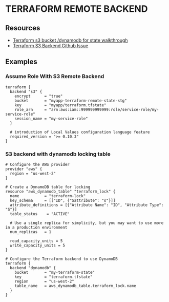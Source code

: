# TERRAFORM REMOTE BACKEND

## Resources
- [Terraform s3 bucket /dynamodb for state walkthrough](https://spacelift.io/blog/terraform-aws-s3-bucket)
- [Terraform S3 Backend Github Issue](https://github.com/hashicorp/terraform/issues/13690)

## Examples

### Assume Role With S3 Remote Backend


```hcl
terraform {
  backend "s3" {
    encrypt      = "true"
    bucket       = "myapp-terraform-remote-state-stg"
    key          = "myapp/terraform.tfstate"
    role_arn     = "arn:aws:iam::999999999999:role/service-role/my-service-role"
    session_name = "my-service-role"
  }

  # introduction of Local Values configuration language feature
  required_version = ">= 0.10.3"
}
```

### S3 backend with dynamodb locking table

```hcl
# Configure the AWS provider
provider "aws" {
  region = "us-west-2"
}

# Create a DynamoDB table for locking
resource "aws_dynamodb_table" "terraform_lock" {
  name           = "terraform-lock"
  key_schema     = [["ID", {"Sattribute": "s"}]]
  attribute_definitions = [{"Attribute Name": "ID", "Attribute Type": "S"}]
  table_status    = "ACTIVE"

  # Use a single replica for simplicity, but you may want to use more in a production environment
  num_replicas   = 1

  read_capacity_units = 5
  write_capacity_units = 5
}

# Configure the Terraform backend to use DynamoDB
terraform {
  backend "dynamodb" {
    bucket       = "my-terraform-state"
    key          = "terraform.tfstate"
    region       = "us-west-2"
    table_name   = aws_dynamodb_table.terraform_lock.name
  }
}
```